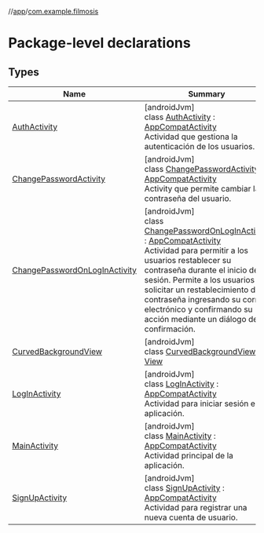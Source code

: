 //[app](../../index.md)/[com.example.filmosis](index.md)

# Package-level declarations

## Types

| Name | Summary |
|---|---|
| [AuthActivity](-auth-activity/index.md) | [androidJvm]<br>class [AuthActivity](-auth-activity/index.md) : [AppCompatActivity](https://developer.android.com/reference/kotlin/androidx/appcompat/app/AppCompatActivity.html)<br>Actividad que gestiona la autenticación de los usuarios. |
| [ChangePasswordActivity](-change-password-activity/index.md) | [androidJvm]<br>class [ChangePasswordActivity](-change-password-activity/index.md) : [AppCompatActivity](https://developer.android.com/reference/kotlin/androidx/appcompat/app/AppCompatActivity.html)<br>Activity que permite cambiar la contraseña del usuario. |
| [ChangePasswordOnLogInActivity](-change-password-on-log-in-activity/index.md) | [androidJvm]<br>class [ChangePasswordOnLogInActivity](-change-password-on-log-in-activity/index.md) : [AppCompatActivity](https://developer.android.com/reference/kotlin/androidx/appcompat/app/AppCompatActivity.html)<br>Actividad para permitir a los usuarios restablecer su contraseña durante el inicio de sesión. Permite a los usuarios solicitar un restablecimiento de contraseña ingresando su correo electrónico y confirmando su acción mediante un diálogo de confirmación. |
| [CurvedBackgroundView](-curved-background-view/index.md) | [androidJvm]<br>class [CurvedBackgroundView](-curved-background-view/index.md) : [View](https://developer.android.com/reference/kotlin/android/view/View.html) |
| [LogInActivity](-log-in-activity/index.md) | [androidJvm]<br>class [LogInActivity](-log-in-activity/index.md) : [AppCompatActivity](https://developer.android.com/reference/kotlin/androidx/appcompat/app/AppCompatActivity.html)<br>Actividad para iniciar sesión en la aplicación. |
| [MainActivity](-main-activity/index.md) | [androidJvm]<br>class [MainActivity](-main-activity/index.md) : [AppCompatActivity](https://developer.android.com/reference/kotlin/androidx/appcompat/app/AppCompatActivity.html)<br>Actividad principal de la aplicación. |
| [SignUpActivity](-sign-up-activity/index.md) | [androidJvm]<br>class [SignUpActivity](-sign-up-activity/index.md) : [AppCompatActivity](https://developer.android.com/reference/kotlin/androidx/appcompat/app/AppCompatActivity.html)<br>Actividad para registrar una nueva cuenta de usuario. |
